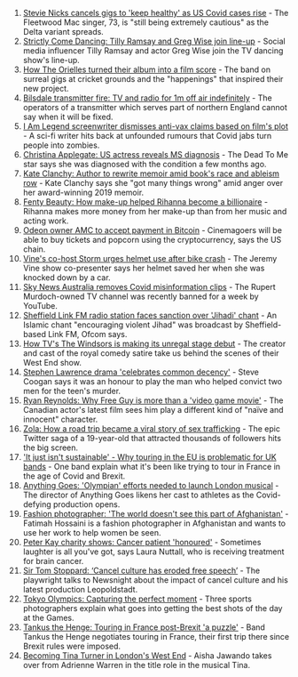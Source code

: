 1. [Stevie Nicks cancels gigs to 'keep healthy' as US Covid cases rise](https://www.bbc.co.uk/news/entertainment-arts-58169510) - The Fleetwood Mac singer, 73, is "still being extremely cautious" as the Delta variant spreads.
2. [Strictly Come Dancing: Tilly Ramsay and Greg Wise join line-up](https://www.bbc.co.uk/news/entertainment-arts-58089932) - Social media influencer Tilly Ramsay and actor Greg Wise join the TV dancing show's line-up.
3. [How The Orielles turned their album into a film score](https://www.bbc.co.uk/news/entertainment-arts-58083762) - The band on surreal gigs at cricket grounds and the "happenings" that inspired their new project.
4. [Bilsdale transmitter fire: TV and radio for 1m off air indefinitely](https://www.bbc.co.uk/news/uk-england-tees-58169501) - The operators of a transmitter which serves part of northern England cannot say when it will be fixed.
5. [I Am Legend screenwriter dismisses anti-vax claims based on film's plot](https://www.bbc.co.uk/news/entertainment-arts-58164833) - A sci-fi writer hits back at unfounded rumours that Covid jabs turn people into zombies.
6. [Christina Applegate: US actress reveals MS diagnosis](https://www.bbc.co.uk/news/entertainment-arts-58148105) - The Dead To Me star says she was diagnosed with the condition a few months ago.
7. [Kate Clanchy: Author to rewrite memoir amid book's race and ableism row](https://www.bbc.co.uk/news/entertainment-arts-58151144) - Kate Clanchy says she "got many things wrong" amid anger over her award-winning 2019 memoir.
8. [Fenty Beauty: How make-up helped Rihanna become a billionaire](https://www.bbc.co.uk/news/newsbeat-58084543) - Rihanna makes more money from her make-up than from her music and acting work.
9. [Odeon owner AMC to accept payment in Bitcoin](https://www.bbc.co.uk/news/business-58163914) - Cinemagoers will be able to buy tickets and popcorn using the cryptocurrency, says the US chain.
10. [Vine's co-host Storm urges helmet use after bike crash](https://www.bbc.co.uk/news/entertainment-arts-58156994) - The Jeremy Vine show co-presenter says her helmet saved her when she was knocked down by a car.
11. [Sky News Australia removes Covid misinformation clips](https://www.bbc.co.uk/news/world-australia-58168048) - The Rupert Murdoch-owned TV channel was recently banned for a week by YouTube.
12. [Sheffield Link FM radio station faces sanction over 'Jihadi' chant](https://www.bbc.co.uk/news/uk-england-south-yorkshire-58162579) - An Islamic chant "encouraging violent Jihad" was broadcast by Sheffield-based Link FM, Ofcom says.
13. [How TV's The Windsors is making its unregal stage debut](https://www.bbc.co.uk/news/entertainment-arts-58101586) - The creator and cast of the royal comedy satire take us behind the scenes of their West End show.
14. [Stephen Lawrence drama 'celebrates common decency'](https://www.bbc.co.uk/news/entertainment-arts-58112588) - Steve Coogan says it was an honour to play the man who helped convict two men for the teen's murder.
15. [Ryan Reynolds: Why Free Guy is more than a 'video game movie'](https://www.bbc.co.uk/news/entertainment-arts-58061823) - The Canadian actor's latest film sees him play a different kind of "naïve and innocent" character.
16. [Zola: How a road trip became a viral story of sex trafficking](https://www.bbc.co.uk/news/entertainment-arts-58016738) - The epic Twitter saga of a 19-year-old that attracted thousands of followers hits the big screen.
17. ['It just isn't sustainable' - Why touring in the EU is problematic for UK bands](https://www.bbc.co.uk/news/entertainment-arts-58006647) - One band explain what it's been like trying to tour in France in the age of Covid and Brexit.
18. [Anything Goes: 'Olympian' efforts needed to launch London musical](https://www.bbc.co.uk/news/entertainment-arts-58005674) - The director of Anything Goes likens her cast to athletes as the Covid-defying production opens.
19. [Fashion photographer: 'The world doesn't see this part of Afghanistan'](https://www.bbc.co.uk/news/world-asia-58147426) - Fatimah Hossaini is a fashion photographer in Afghanistan and wants to use her work to help women be seen.
20. [Peter Kay charity shows: Cancer patient 'honoured'](https://www.bbc.co.uk/news/uk-58144223) - Sometimes laughter is all you've got, says Laura Nuttall, who is receiving treatment for brain cancer.
21. [Sir Tom Stoppard: ‘Cancel culture has eroded free speech’](https://www.bbc.co.uk/news/entertainment-arts-58118789) - The playwright talks to Newsnight about the impact of cancel culture and his latest production Leopoldstadt.
22. [Tokyo Olympics: Capturing the perfect moment](https://www.bbc.co.uk/news/entertainment-arts-58115465) - Three sports photographers explain what goes into getting the best shots of the day at the Games.
23. [Tankus the Henge: Touring in France post-Brexit 'a puzzle'](https://www.bbc.co.uk/news/entertainment-arts-58063110) - Band Tankus the Henge negotiates touring in France, their first trip there since Brexit rules were imposed.
24. [Becoming Tina Turner in London's West End](https://www.bbc.co.uk/news/entertainment-arts-58017932) - Aisha Jawando takes over from Adrienne Warren in the title role in the musical Tina.
